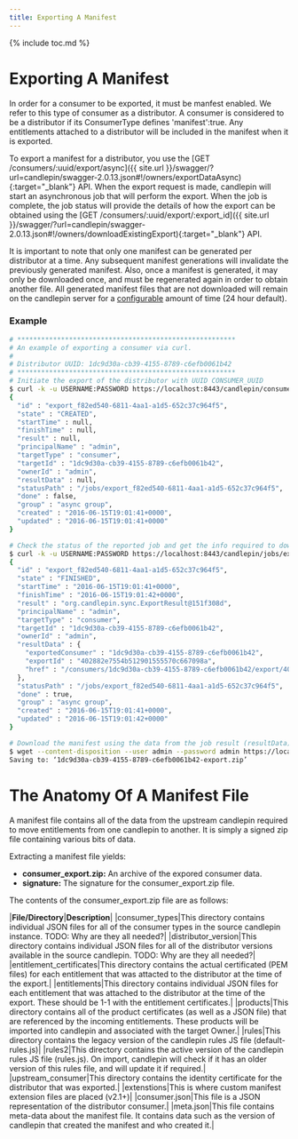 ```yaml
---
title: Exporting A Manifest
---
```

{% include toc.md %}

# Exporting A Manifest

In order for a consumer to be exported, it must be manfest enabled. We refer to this type of consumer as a distributor. A consumer is considered to be a distributor if its ConsumerType defines 'manifest':true. Any entitlements attached to a distributor will be included in the manifest when it is exported.

To export a manifest for a distributor, you use the [GET /consumers/:uuid/export/async]({{ site.url }}/swagger/?url=candlepin/swagger-2.0.13.json#!/owners/exportDataAsync){:target="_blank"} API. When the export request is made, candlepin will start an asynchronous job that will perform the export. When the job is complete, the job status will provide the details of how the export can be obtained using the [GET /consumers/:uuid/export/:export_id]({{ site.url }}/swagger/?url=candlepin/swagger-2.0.13.json#!/owners/downloadExistingExport){:target="_blank"} API.

It is important to note that only one manifest can be generated per distributor at a time. Any subsequent manifest generations will invalidate the previously generated manifest. Also, once a manifest is generated, it may only be downloaded once, and must be regenerated again in order to obtain another file. All generated manifest files that are not downloaded will remain on the candlepin server for a [configurable](https://github.com/candlepin/candlepin/blob/master/server/src/main/java/org/candlepin/config/ConfigProperties.java) amount of time (24 hour default).


### Example

```bash
# *******************************************************
# An example of exporting a consumer via curl.
#
# Distributor UUID: 1dc9d30a-cb39-4155-8789-c6efb0061b42
# *******************************************************
# Initiate the export of the distributor with UUID CONSUMER_UUID
$ curl -k -u USERNAME:PASSWORD https://localhost:8443/candlepin/consumers/1dc9d30a-cb39-4155-8789-c6efb0061b42/export/async
{
  "id" : "export_f82ed540-6811-4aa1-a1d5-652c37c964f5",
  "state" : "CREATED",
  "startTime" : null,
  "finishTime" : null,
  "result" : null,
  "principalName" : "admin",
  "targetType" : "consumer",
  "targetId" : "1dc9d30a-cb39-4155-8789-c6efb0061b42",
  "ownerId" : "admin",
  "resultData" : null,
  "statusPath" : "/jobs/export_f82ed540-6811-4aa1-a1d5-652c37c964f5",
  "done" : false,
  "group" : "async group",
  "created" : "2016-06-15T19:01:41+0000",
  "updated" : "2016-06-15T19:01:41+0000"
}

# Check the status of the reported job and get the info required to download the manifest.
$ curl -k -u USERNAME:PASSWORD https://localhost:8443/candlepin/jobs/export_f82ed540-6811-4aa1-a1d5-652c37c964f5?result_data=true
{
  "id" : "export_f82ed540-6811-4aa1-a1d5-652c37c964f5",
  "state" : "FINISHED",
  "startTime" : "2016-06-15T19:01:41+0000",
  "finishTime" : "2016-06-15T19:01:42+0000",
  "result" : "org.candlepin.sync.ExportResult@151f308d",
  "principalName" : "admin",
  "targetType" : "consumer",
  "targetId" : "1dc9d30a-cb39-4155-8789-c6efb0061b42",
  "ownerId" : "admin",
  "resultData" : {
    "exportedConsumer" : "1dc9d30a-cb39-4155-8789-c6efb0061b42",
    "exportId" : "402882e7554b512901555570c667098a",
    "href" : "/consumers/1dc9d30a-cb39-4155-8789-c6efb0061b42/export/402882e7554b512901555570c667098a"
  },
  "statusPath" : "/jobs/export_f82ed540-6811-4aa1-a1d5-652c37c964f5",
  "done" : true,
  "group" : "async group",
  "created" : "2016-06-15T19:01:41+0000",
  "updated" : "2016-06-15T19:01:42+0000"
}

# Download the manifest using the data from the job result (resultData).
$ wget --content-disposition --user admin --password admin https://localhost:8443/candlepin/consumers/1dc9d30a-cb39-4155-8789-c6efb0061b42/export/402882e7554b512901555570c667098a
Saving to: ‘1dc9d30a-cb39-4155-8789-c6efb0061b42-export.zip’

```

# The Anatomy Of A Manifest File

A manifest file contains all of the data from the upstream candlepin required to move entitlements from one candlepin to another. It is simply a signed zip file containing various bits of data.

Extracting a manifest file yields:

- **consumer_export.zip:** An archive of the expored consumer data.
- **signature:** The signature for the consumer_export.zip file.

The contents of the consumer_export.zip file are as follows:

|**File/Directory**|**Description**|
|consumer_types|This directory contains individual JSON files for all of the consumer types in the source candlepin instance. TODO: Why are they all needed?|
|distributor_version|This directory contains individual JSON files for all of the distributor versions available in the source candlepin. TODO: Why are they all needed?|
|entitlement_certificates|This directory contains the actual certificated (PEM files) for each entitlement that was attacted to the distributor at the time of the export.|
|entitlements|This directory contains individual JSON files for each entitlement that was attached to the distributor at the time of the export. These should be 1-1 with the entitlement certificates.|
|products|This directory contains all of the product certificates (as well as a JSON file) that are referenced by the incoming entitlements. These products will be imported into candlepin and associated with the target Owner.|
|rules|This directory contains the legacy version of the candlepin rules JS file (default-rules.js)|
|rules2|This directory contains the active version of the candlepin rules JS file (rules.js). On import, candlepin will check if it has an older version of this rules file, and will update it if required.|
|upstream_consumer|This directory contains the identity certificate for the distributor that was exported.|
|extenstions|This is where custom manifest extension files are placed (v2.1+)|
|consumer.json|This file is a JSON representation of the distributor consumer.|
|meta.json|This file contains meta-data about the manifest file. It contains data such as the version of candlepin that created the manifest and who created it.|

